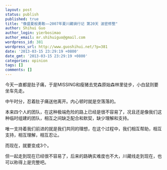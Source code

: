 ```yaml
---
layout: post
status: publish
published: true
title: "像盛夏般勇敢——2007年夏川藏骑行记 第20天 波密修整"
author: Shihui Guo
author_login: yierbosimao
author_email: mr.shihuiguo@gmail.com
wordpress_id: 381
wordpress_url: http://www.guoshihui.net/?p=381
date: '2013-03-15 23:29:19 +0800'
date_gmt: '2013-03-15 23:29:19 +0800'
categories: opinion
tags: []
comments: []
---
```

<p><span style="font-family: 宋体, SimSun;">今天一直都是肚子痛，于是</span>MISSING<span style="font-family: 宋体, SimSun;">和瘦猪去党森原始森林里徒步，小白鼠则要坐车先走。</span></p>
<p><span style="font-family: 宋体, SimSun;">中午时分，忍着肚子痛送他离开。内心顿时就是空落落的。</span></p>
<p><span style="font-family: 宋体, SimSun;">本来四个人的团队，在这种极端危险的路上已经是很不容易了，况且还是像我们这种临时组建的团队，相互之间缺乏配合和默契，缺少理解和支持。</span></p>
<p><span style="font-family: 宋体, SimSun;">唯一支持着我们前进的就是我们共同的理想，在这个过程中，我们相互帮助，相互支持，相互理解，相互忍让。</span></p>
<p><span style="font-family: 宋体, SimSun;">而现在，就要变成</span>3<span style="font-family: 宋体, SimSun;">个。</span></p>
<p><span style="font-family: 宋体, SimSun;">但一起走到现在已经很不容易了，后来的路确实难度也不大，川藏线走到现在，也可以称得上是完整吧。</span></p>
